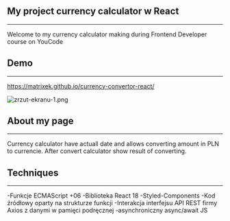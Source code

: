 ## My project currency calculator w React
---

Welcome to my currency calculator making during Frontend Developer course on YouCode

## Demo
---

https://matrixek.github.io/currency-convertor-react/

![zrzut-ekranu-1.png](https://i.postimg.cc/L6S0KHGM/Bez-tytu-u.png)

## About my page
---
Currency calculator have actuall date and allows converting amount in PLN to currencie. After convert calculator show result of converting.

## Techniques
---
-Funkcje ECMAScript +06
-Biblioteka React 18
-Styled-Components
-Kod źródłowy oparty na strukturze funkcji
-Interakcja interfejsu API REST firmy Axios z danymi w pamięci podręcznej
-asynchroniczny async/await JS

